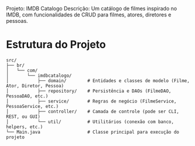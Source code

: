 Projeto: IMDB Catalogo
Descrição: Um catálogo de filmes inspirado no IMDB, com funcionalidades de CRUD para filmes, atores, diretores e pessoas.
# Estrutura do Projeto
```
src/
├── br/
│   └── com/
│       └── imdbcatalogo/
│           ├── domain/        # Entidades e classes de modelo (Filme, Ator, Diretor, Pessoa)
│           ├── repository/    # Persistência e DAOs (FilmeDAO, PessoaDAO, etc.)
│           ├── service/       # Regras de negócio (FilmeService, PessoaService, etc.)
│           ├── controller/    # Camada de controle (pode ser CLI, REST, ou GUI)
│           └── util/          # Utilitários (conexão com banco, helpers, etc.)
└── Main.java                  # Classe principal para execução do projeto

```